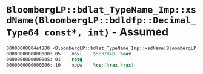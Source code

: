 # `BloombergLP::bdlat_TypeName_Imp::xsdName(BloombergLP::bdldfp::Decimal_Type64 const*, int)` - Assumed

```nasm
00000000004ef800 <BloombergLP::bdlat_TypeName_Imp::xsdName(BloombergLP::bdldfp::Decimal_Type64 const*, int)>:
0000000000000000: 05	movl	$5637840, %eax
0000000000000005: 01	retq	
0000000000000006: 10	nopw	%cs:(%rax,%rax)
```
